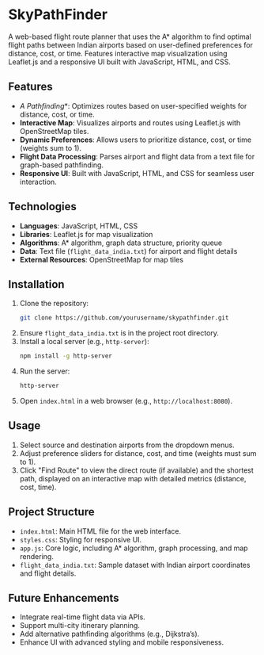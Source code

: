# SkyPathFinder

A web-based flight route planner that uses the A* algorithm to find optimal flight paths between Indian airports based on user-defined preferences for distance, cost, or time. Features interactive map visualization using Leaflet.js and a responsive UI built with JavaScript, HTML, and CSS.

## Features
- **A* Pathfinding**: Optimizes routes based on user-specified weights for distance, cost, or time.
- **Interactive Map**: Visualizes airports and routes using Leaflet.js with OpenStreetMap tiles.
- **Dynamic Preferences**: Allows users to prioritize distance, cost, or time (weights sum to 1).
- **Flight Data Processing**: Parses airport and flight data from a text file for graph-based pathfinding.
- **Responsive UI**: Built with JavaScript, HTML, and CSS for seamless user interaction.

## Technologies
- **Languages**: JavaScript, HTML, CSS
- **Libraries**: Leaflet.js for map visualization
- **Algorithms**: A* algorithm, graph data structure, priority queue
- **Data**: Text file (`flight_data_india.txt`) for airport and flight details
- **External Resources**: OpenStreetMap for map tiles

## Installation
1. Clone the repository:
   ```bash
   git clone https://github.com/yourusername/skypathfinder.git
   ```
2. Ensure `flight_data_india.txt` is in the project root directory.
3. Install a local server (e.g., `http-server`):
   ```bash
   npm install -g http-server
   ```
4. Run the server:
   ```bash
   http-server
   ```
5. Open `index.html` in a web browser (e.g., `http://localhost:8080`).

## Usage
1. Select source and destination airports from the dropdown menus.
2. Adjust preference sliders for distance, cost, and time (weights must sum to 1).
3. Click "Find Route" to view the direct route (if available) and the shortest path, displayed on an interactive map with detailed metrics (distance, cost, time).

## Project Structure
- `index.html`: Main HTML file for the web interface.
- `styles.css`: Styling for responsive UI.
- `app.js`: Core logic, including A* algorithm, graph processing, and map rendering.
- `flight_data_india.txt`: Sample dataset with Indian airport coordinates and flight details.

## Future Enhancements
- Integrate real-time flight data via APIs.
- Support multi-city itinerary planning.
- Add alternative pathfinding algorithms (e.g., Dijkstra’s).
- Enhance UI with advanced styling and mobile responsiveness.



